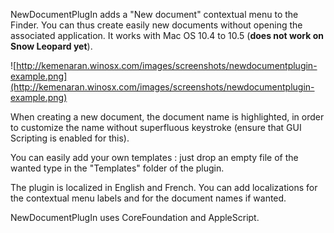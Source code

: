 NewDocumentPlugIn adds a "New document" contextual menu to the Finder. You can thus create easily new documents without opening the associated application. It works with Mac OS 10.4 to 10.5 (**does not work on Snow Leopard yet**).

![http://kemenaran.winosx.com/images/screenshots/newdocumentplugin-example.png](http://kemenaran.winosx.com/images/screenshots/newdocumentplugin-example.png)

When creating a new document, the document name is highlighted, in order to customize the name without superfluous keystroke (ensure that GUI Scripting is enabled for this).

You can easily add your own templates : just drop an empty file of the wanted type in the "Templates" folder of the plugin.

The plugin is localized in English and French. You can add localizations for the contextual menu labels and for the document names if wanted.

NewDocumentPlugIn uses CoreFoundation and AppleScript.